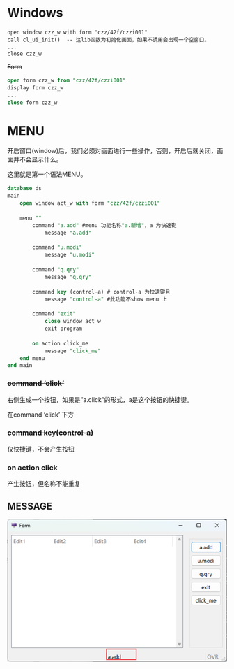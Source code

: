 

# Windows

```4gl
open window czz_w with form "czz/42f/czzi001"
call cl_ui_init()  -- 这lib函数为初始化画面，如果不调用会出现一个空窗口。
...
close czz_w 
```



~~Form~~

```sql
open form czz_w from "czz/42f/czzi001"
display form czz_w
...
close form czz_w
```

# MENU

开启窗口(window)后，我们必须对画面进行一些操作，否则，开启后就关闭，画面并不会显示什么。

这里就是第一个语法MENU。

```sql
database ds
main
    open window act_w with form "czz/42f/czzi001"

    menu ""
        command "a.add" #menu 功能名称"a.新增"，a 为快速键
            message "a.add"

        command "u.modi"
            message "u.modi"
            
        command "q.qry"
            message "q.qry"

        command key (control-a) # control-a 为快速键且
            message "control-a" #此功能不show menu 上

        command "exit"
            close window act_w
            exit program
            
        on action click_me
            message "click_me"
    end menu
end main
```

### ~~command ‘click’~~

右侧生成一个按钮，如果是”a.click”的形式，a是这个按钮的快捷键。

在command ‘click’ 下方

### ~~command key(control-a)~~

仅快捷键，不会产生按钮

### on action click

产生按钮，但名称不能重复

## MESSAGE

![08445d8b-9cb3-4717-8ac5-c457b383edd4-Untitled.png](image/08445d8b-9cb3-4717-8ac5-c457b383edd4-Untitled.png)





